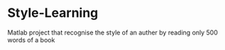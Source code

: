 # Style-Learning
Matlab project that recognise the style of an auther by reading only 500 words of a book
